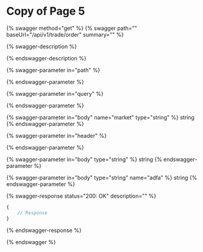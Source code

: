 # Copy of Page 5

{% swagger method="get" %}
{% swagger path="" baseUrl="/api/v1/trade/order" summary="" %}




{% swagger-description %}

{% endswagger-description %}

{% swagger-parameter in="path" %}

{% endswagger-parameter %}

{% swagger-parameter in="query" %}

{% endswagger-parameter %}

{% swagger-parameter in="body" name="market" type="string" %}
string
{% endswagger-parameter %}

{% swagger-parameter in="header" %}

{% endswagger-parameter %}

{% swagger-parameter in="body" type="string" %}
string
{% endswagger-parameter %}

{% swagger-parameter in="body" type="string" name="adfa" %}
string
{% endswagger-parameter %}

{% swagger-response status="200: OK" description="" %}
```javascript
{
    // Response
}
```
{% endswagger-response %}

{% endswagger %}
